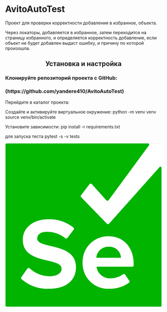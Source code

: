 # AvitoAutoTest
Проект для проверки корректности добавления в избранное, объекта.

Через локаторы, добавляется в избранное, затем переходится на страницу избранного,
и определяется корректность добавление, если объект не будет добавлен выдаст ошибку,
и причину по которой произошла. 

<h2 align="center"> Установка и настройка </h2>
<p><h3>Клонируйте репозиторий проекта с GitHub:</h3></p>
<div><h3>(https://github.com/yandere410/AvitoAutoTest)</h3></div>
<p>Перейдите в каталог проекта:</p>

Создайте и активируйте виртуальное окружение:
python -m venv venv
source venv/bin/activate

Установите зависимости:
pip install -r requirements.txt

для запуска теста pytest -s -v tests


<img src="https://github.com/yandere410/README/blob/main/68747470733a2f2f73656c656e69756d2e6465762f696d616765732f73656c656e69756d5f6c6f676f5f7371756172655f677265656e2e706e67.png?raw=true">
